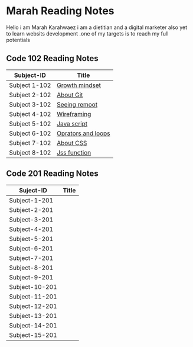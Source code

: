 # Marah Reading Notes
Hello i am Marah Karahwaez i am a dietitian and a digital marketer  also yet to learn websits development .one of my targets is to reach my full potentials  
## Code 102 Reading Notes

Subject-ID  |  Title
------------  |  -------------
Subject 1-102 | [Growth mindset](https://marahq.github.io/reading_notes/growth)
Subject 2-102 | [About Git](https://marahq.github.io/reading_notes/aboutGit)
Subject 3-102 |[Seeing remoot](https://marahq.github.io/reading_notes/seeingremoot)
Subject 4-102 |[Wireframing](https://marahq.github.io/reading_notes/read03)
Subject 5-102 |[Java script](https://marahq.github.io/reading_notes/read04)
Subject 6-102 | [Oprators and loops](https://marahq.github.io/reading_notes/read05)
Subject 7-102 |[About CSS](https://marahq.github.io/reading_notes/read06)
Subject 8-102|[Jss function](https://marahq.github.io/reading_notes/read07)

## Code 201 Reading Notes
Suject-ID  |  Title
----------  |  ----------
Subject-1-201 |
Subject-2-201 |
Subject-3-201 |
Subject-4-201 |
Subject-5-201 |
Subject-6-201 |
Subject-7-201 |
Subject-8-201 |
Subject-9-201 |
Subject-10-201 |
Subject-11-201 |
Subject-12-201 |
Subject-13-201 |
Subject-14-201 |
Subject-15-201 |